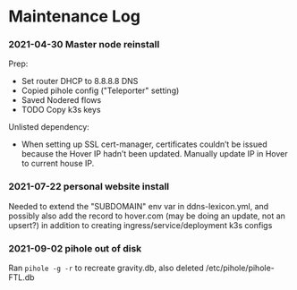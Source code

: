 # Maintenance Log

### 2021-04-30 Master node reinstall

Prep:

* Set router DHCP to 8.8.8.8 DNS 
* Copied pihole config ("Teleporter" setting)
* Saved Nodered flows
* TODO Copy k3s keys

Unlisted dependency:

* When setting up SSL cert-manager, certificates couldn’t be issued because the Hover IP hadn’t been updated. Manually update IP in Hover to current house IP.

### 2021-07-22 personal website install

Needed to extend the "SUBDOMAIN" env var in ddns-lexicon.yml, and possibly also add the record to hover.com (may be doing an update, not an upsert?) in addition to creating ingress/service/deployment k3s configs

### 2021-09-02 pihole out of disk

Ran `pihole -g -r` to recreate gravity.db, also deleted /etc/pihole/pihole-FTL.db

